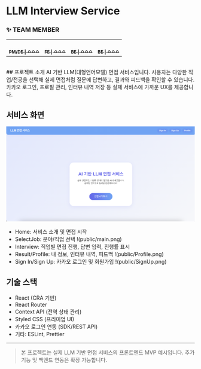 # LLM Interview Service

### ✨ TEAM MEMBER
<table>
  <tbody>
    <tr>
      <td align="center"><a href="https://github.com/"><img src="https://avatars.githubusercontent.com/gtend" width="100px"; alt=""/><br /><sub><b>PM/DE | ㅇㅇㅇ</b></sub></a><br /></td>
      <td align="center"><a href="https://github.com/gtend"><img src="https://avatars.githubusercontent.com/gtend" width="100px;" alt=""/><br /><sub><b>FE | ㅇㅇㅇ</b></sub></a><br /></td>
      <td align="center"><a href="https://github.com/gtend"><img src="https://avatars.githubusercontent.com/gtend" width="100px;" alt=""/><br /><sub><b>BE | ㅇㅇㅇ</b></sub></a><br /></td>
      <td align="center"><a href="https://github.com/gtend"><img src="https://avatars.githubusercontent.com/gtend" width="100px;" alt=""/><br /><sub><b>BE | ㅇㅇㅇ</b></sub></a><br /></td>
  </tbody>
</table>
<br>
## 프로젝트 소개
AI 기반 LLM(대형언어모델) 면접 서비스입니다. 사용자는 다양한 직업/전공을 선택해 실제 면접처럼 질문에 답변하고, 결과와 피드백을 확인할 수 있습니다. 카카오 로그인, 프로필 관리, 인터뷰 내역 저장 등 실제 서비스에 가까운 UX를 제공합니다.

## 서비스 화면
![서비스 메인](public/main.png)
- Home: 서비스 소개 및 면접 시작
- SelectJob: 분야/직업 선택
!(public/main.png)
- Interview: 직업별 면접 진행, 답변 입력, 진행률 표시
- Result/Profile: 내 정보, 인터뷰 내역, 피드백
!(public/Profile.png)
- Sign In/Sign Up: 카카오 로그인 및 회원가입
!(public/SignUp.png)

## 기술 스택
- React (CRA 기반)
- React Router
- Context API (전역 상태 관리)
- Styled CSS (프리미엄 UI)
- 카카오 로그인 연동 (SDK/REST API)
- 기타: ESLint, Prettier

---

> 본 프로젝트는 실제 LLM 기반 면접 서비스의 프론트엔드 MVP 예시입니다. 추가 기능 및 백엔드 연동은 확장 가능합니다.
